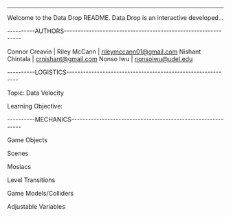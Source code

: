 -------------------------------------------------------------------------------

Welcome to the Data Drop README. Data Drop is an interactive developed...

----------AUTHORS--------------------------------------------------------------

Connor Creavin | 
Riley McCann | rileymccann01@gmail.com
Nishant Chintala | crnishant@gmail.com
Nonso Iwu | nonsoiwu@udel.edu

----------LOGISTICS------------------------------------------------------------

Topic: Data Velocity

Learning Objective:

----------MECHANICS------------------------------------------------------------

Game Objects

Scenes

Mosiacs

Level Transitions

Game Models/Colliders

Adjustable Variables
